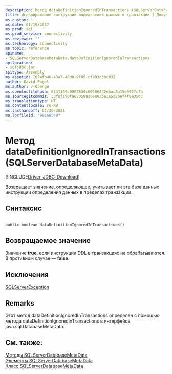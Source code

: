 ```yaml
---
description: Метод dataDefinitionIgnoredInTransactions (SQLServerDatabaseMetaData)
title: Игнорирование инструкции определения данных в транзакции | Документация Майкрософт
ms.custom: ''
ms.date: 01/19/2017
ms.prod: sql
ms.prod_service: connectivity
ms.reviewer: ''
ms.technology: connectivity
ms.topic: reference
apiname:
- SQLServerDatabaseMetaData.dataDefinitionIgnoredInTransactions
apilocation:
- sqljdbc.jar
apitype: Assembly
ms.assetid: 1674fb46-43a7-46d0-9f05-cf993d3bc032
author: David-Engel
ms.author: v-daenge
ms.openlocfilehash: 6f31169c0908839c60506842ebac8a15e6927c7b
ms.sourcegitcommit: 33f0f190f962059826e002be165a2bef4f9e350c
ms.translationtype: HT
ms.contentlocale: ru-RU
ms.lasthandoff: 01/30/2021
ms.locfileid: "99168540"
---
```

# <a name="datadefinitionignoredintransactions-method-sqlserverdatabasemetadata"></a>Метод dataDefinitionIgnoredInTransactions (SQLServerDatabaseMetaData)
[!INCLUDE[Driver_JDBC_Download](../../../includes/driver_jdbc_download.md)]

  Возвращает значение, определяющее, учитывает ли эта база данных инструкции определения данных в пределах транзакции.  
  
## <a name="syntax"></a>Синтаксис  
  
```  
  
public boolean dataDefinitionIgnoredInTransactions()  
```  
  
## <a name="return-value"></a>Возвращаемое значение  
 Значение **true**, если инструкции DDL в транзакциях не обрабатываются. В противном случае — **false**.  
  
## <a name="exceptions"></a>Исключения  
 [SQLServerException](../../../connect/jdbc/reference/sqlserverexception-class.md)  
  
## <a name="remarks"></a>Remarks  
 Этот метод dataDefinitionIgnoredInTransactions определен с помощью метода dataDefinitionIgnoredInTransactions в интерфейсе java.sql.DatabaseMetaData.  
  
## <a name="see-also"></a>См. также:  
 [Методы SQLServerDatabaseMetaData](../../../connect/jdbc/reference/sqlserverdatabasemetadata-methods.md)   
 [Элементы SQLServerDatabaseMetaData](../../../connect/jdbc/reference/sqlserverdatabasemetadata-members.md)   
 [Класс SQLServerDatabaseMetaData](../../../connect/jdbc/reference/sqlserverdatabasemetadata-class.md)  
  
  
